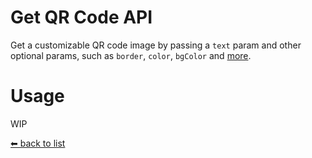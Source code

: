# Get QR Code API

Get a customizable QR code image by passing a `text` param and other optional params, such as `border`, `color`, `bgColor` and [more](https://github.com/vikiboss/deno-functions/tree/main/functions/get-qrcode#usage).

# Usage

WIP

[⬅ back to list](https://viki.deno.dev/)
